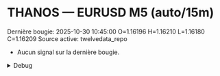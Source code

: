# THANOS — EURUSD M5 (auto/15m)
Dernière bougie: 2025-10-30 10:45:00  O=1.16196  H=1.16210  L=1.16180  C=1.16209
Source active: twelvedata_repo

- Aucun signal sur la dernière bougie.

<details><summary>Debug</summary>

- TD_API_KEY manquant.

</details>